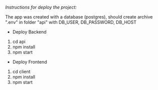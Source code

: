 _Instructions for deploy the project:_

The app was created with a database (postgres), should create archive ".env" in folder "api" with DB_USER, DB_PASSWORD, DB_HOST

- Deploy Backend

1. cd api
2. npm install
3. npm start

- Deploy Frontend

1. cd client
2. npm install
3. npm start
